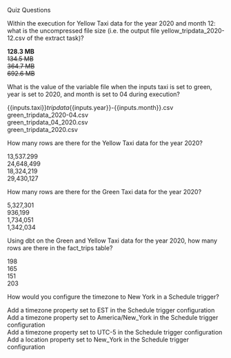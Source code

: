 Quiz Questions

Within the execution for Yellow Taxi data for the year 2020 and month 12: what is the uncompressed file size (i.e. the output file yellow_tripdata_2020-12.csv of the extract task)?  

**128.3 MB**  
~~134.5 MB~~  
~~364.7 MB~~  
~~692.6 MB~~  

What is the value of the variable file when the inputs taxi is set to green, year is set to 2020, and month is set to 04 during execution?  

{{inputs.taxi}}_tripdata_{{inputs.year}}-{{inputs.month}}.csv  
green_tripdata_2020-04.csv  
green_tripdata_04_2020.csv  
green_tripdata_2020.csv  

How many rows are there for the Yellow Taxi data for the year 2020?  

13,537.299  
24,648,499  
18,324,219  
29,430,127  

How many rows are there for the Green Taxi data for the year 2020?  

5,327,301  
936,199  
1,734,051  
1,342,034  

Using dbt on the Green and Yellow Taxi data for the year 2020, how many rows are there in the fact_trips table?  

198  
165  
151  
203  

How would you configure the timezone to New York in a Schedule trigger?  

Add a timezone property set to EST in the Schedule trigger configuration  
Add a timezone property set to America/New_York in the Schedule trigger configuration  
Add a timezone property set to UTC-5 in the Schedule trigger configuration  
Add a location property set to New_York in the Schedule trigger configuration  
